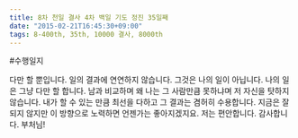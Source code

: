 ```yaml
---
title: 8차 천일 결사 4차 백일 기도 정진 35일째
date: "2015-02-21T16:45:30+09:00"
tags: 8-400th, 35th, 10000 결사, 8000th
---
```


#수행일지

다만 할 뿐입니다. 일의 결과에 연연하지 않습니다. 그것은 나의 일이 아닙니다. 나의 일은 그냥 다만 할  합니다. 남과 비교하며 왜 나는 그 사람만큼 못하냐며 저 자신을 탓하지 않습니다. 내가 할 수 있는 만큼 최선을 다하고 그 결과는 겸허히 수용합니다. 지금은 잘 되지 않지만 이 방향으로 노력하면 언젠가는 좋아지겠지요. 저는 편안합니다. 감사합니다. 부처님!
